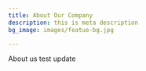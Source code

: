```yaml
---
title: About Our Company
description: this is meta description
bg_image: images/featue-bg.jpg

---
```

About us test update